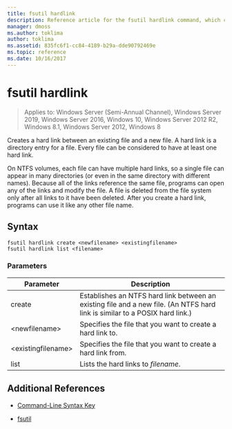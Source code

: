 ```yaml
---
title: fsutil hardlink
description: Reference article for the fsutil hardlink command, which creates a hard link between an existing file and a new file.
manager: dmoss
ms.author: toklima
author: toklima
ms.assetid: 835fc6f1-cc84-4189-b29a-dde90792469e
ms.topic: reference
ms.date: 10/16/2017
---
```


# fsutil hardlink

> Applies to: Windows Server (Semi-Annual Channel), Windows Server 2019, Windows Server 2016, Windows 10, Windows Server 2012 R2, Windows 8.1, Windows Server 2012, Windows 8

Creates a hard link between an existing file and a new file. A hard link is a directory entry for a file. Every file can be considered to have at least one hard link.

On NTFS volumes, each file can have multiple hard links, so a single file can appear in many directories (or even in the same directory with different names). Because all of the links reference the same file, programs can open any of the links and modify the file. A file is deleted from the file system only after all links to it have been deleted. After you create a hard link, programs can use it like any other file name.

## Syntax

```
fsutil hardlink create <newfilename> <existingfilename>
fsutil hardlink list <filename>
```

### Parameters

| Parameter | Description |
| --------- | ----------- |
| create | Establishes an NTFS hard link between an existing file and a new file. (An NTFS hard link is similar to a POSIX hard link.) |
| \<newfilename> | Specifies the file that you want to create a hard link to. |
| \<existingfilename> | Specifies the file that you want to create a hard link from. |
| list | Lists the hard links to *filename*. |

## Additional References

- [Command-Line Syntax Key](command-line-syntax-key.md)

- [fsutil](fsutil.md)
